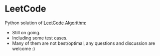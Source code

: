 # LeetCode
Python solution of [LeetCode Algorithm](https://leetcode.com/problemset/algorithms/):
- Still on going.
- Including some test cases.
- Many of them are not best/optimal, any questions and discussion are welcome :)
